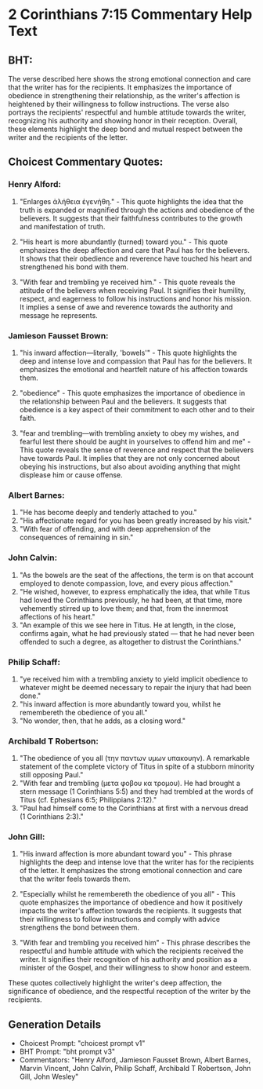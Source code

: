 # 2 Corinthians 7:15 Commentary Help Text

## BHT:
The verse described here shows the strong emotional connection and care that the writer has for the recipients. It emphasizes the importance of obedience in strengthening their relationship, as the writer's affection is heightened by their willingness to follow instructions. The verse also portrays the recipients' respectful and humble attitude towards the writer, recognizing his authority and showing honor in their reception. Overall, these elements highlight the deep bond and mutual respect between the writer and the recipients of the letter.

## Choicest Commentary Quotes:
### Henry Alford:
1. "Enlarges ἀλήθεια ἐγενήθη." - This quote highlights the idea that the truth is expanded or magnified through the actions and obedience of the believers. It suggests that their faithfulness contributes to the growth and manifestation of truth.

2. "His heart is more abundantly (turned) toward you." - This quote emphasizes the deep affection and care that Paul has for the believers. It shows that their obedience and reverence have touched his heart and strengthened his bond with them.

3. "With fear and trembling ye received him." - This quote reveals the attitude of the believers when receiving Paul. It signifies their humility, respect, and eagerness to follow his instructions and honor his mission. It implies a sense of awe and reverence towards the authority and message he represents.

### Jamieson Fausset Brown:
1. "his inward affection—literally, 'bowels'" - This quote highlights the deep and intense love and compassion that Paul has for the believers. It emphasizes the emotional and heartfelt nature of his affection towards them.

2. "obedience" - This quote emphasizes the importance of obedience in the relationship between Paul and the believers. It suggests that obedience is a key aspect of their commitment to each other and to their faith.

3. "fear and trembling—with trembling anxiety to obey my wishes, and fearful lest there should be aught in yourselves to offend him and me" - This quote reveals the sense of reverence and respect that the believers have towards Paul. It implies that they are not only concerned about obeying his instructions, but also about avoiding anything that might displease him or cause offense.

### Albert Barnes:
1. "He has become deeply and tenderly attached to you."
2. "His affectionate regard for you has been greatly increased by his visit."
3. "With fear of offending, and with deep apprehension of the consequences of remaining in sin."

### John Calvin:
1. "As the bowels are the seat of the affections, the term is on that account employed to denote compassion, love, and every pious affection."
2. "He wished, however, to express emphatically the idea, that while Titus had loved the Corinthians previously, he had been, at that time, more vehemently stirred up to love them; and that, from the innermost affections of his heart."
3. "An example of this we see here in Titus. He at length, in the close, confirms again, what he had previously stated — that he had never been offended to such a degree, as altogether to distrust the Corinthians."

### Philip Schaff:
1. "ye received him with a trembling anxiety to yield implicit obedience to whatever might be deemed necessary to repair the injury that had been done." 
2. "his inward affection is more abundantly toward you, whilst he remembereth the obedience of you all." 
3. "No wonder, then, that he adds, as a closing word."

### Archibald T Robertson:
1. "The obedience of you all (την παντων υμων υπακουην). A remarkable statement of the complete victory of Titus in spite of a stubborn minority still opposing Paul."
2. "With fear and trembling (μετα φοβου κα τρομου). He had brought a stern message (1 Corinthians 5:5) and they had trembled at the words of Titus (cf. Ephesians 6:5; Philippians 2:12)."
3. "Paul had himself come to the Corinthians at first with a nervous dread (1 Corinthians 2:3)."

### John Gill:
1. "His inward affection is more abundant toward you" - This phrase highlights the deep and intense love that the writer has for the recipients of the letter. It emphasizes the strong emotional connection and care that the writer feels towards them.

2. "Especially whilst he remembereth the obedience of you all" - This quote emphasizes the importance of obedience and how it positively impacts the writer's affection towards the recipients. It suggests that their willingness to follow instructions and comply with advice strengthens the bond between them.

3. "With fear and trembling you received him" - This phrase describes the respectful and humble attitude with which the recipients received the writer. It signifies their recognition of his authority and position as a minister of the Gospel, and their willingness to show honor and esteem.

These quotes collectively highlight the writer's deep affection, the significance of obedience, and the respectful reception of the writer by the recipients.


## Generation Details
- Choicest Prompt: "choicest prompt v1"
- BHT Prompt: "bht prompt v3"
- Commentators: "Henry Alford, Jamieson Fausset Brown, Albert Barnes, Marvin Vincent, John Calvin, Philip Schaff, Archibald T Robertson, John Gill, John Wesley"
